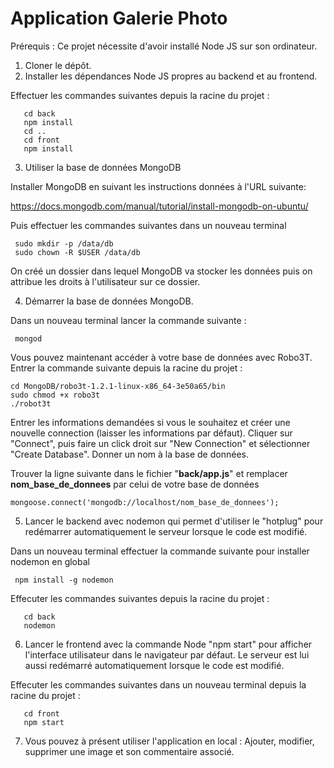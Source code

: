 # Application Galerie Photo

Prérequis : Ce projet nécessite d'avoir installé Node JS sur son ordinateur.

1. Cloner le dépôt.
2. Installer les dépendances Node JS propres au backend et au frontend.

Effectuer les commandes suivantes depuis la racine du projet : 

       cd back
       npm install
       cd ..
       cd front
       npm install

3. Utiliser la base de données MongoDB

Installer MongoDB en suivant les instructions données à l'URL suivante:

https://docs.mongodb.com/manual/tutorial/install-mongodb-on-ubuntu/

Puis effectuer les commandes suivantes dans un nouveau terminal

     sudo mkdir -p /data/db
     sudo chown -R $USER /data/db

On créé un dossier dans lequel MongoDB va stocker les données puis on attribue les droits à l'utilisateur sur ce dossier.


4. Démarrer la base de données MongoDB.

Dans un nouveau terminal lancer la commande suivante :

     mongod

Vous pouvez maintenant accéder à votre base de données avec Robo3T.
Entrer la commande suivante depuis la racine du projet : 

    cd MongoDB/robo3t-1.2.1-linux-x86_64-3e50a65/bin
    sudo chmod +x robo3t
    ./robot3t

Entrer les informations demandées si vous le souhaitez et créer une nouvelle connection (laisser les informations par défaut).
Cliquer sur "Connect", puis faire un click droit sur "New Connection" et sélectionner "Create Database". Donner un nom à la base de données.

Trouver la ligne suivante dans le fichier "**back/app.js**"  et remplacer **nom_base_de_donnees** par celui de votre base de données

    mongoose.connect('mongodb://localhost/nom_base_de_donnees');


5. Lancer le backend avec nodemon qui permet d'utiliser le "hotplug" pour redémarrer automatiquement le serveur lorsque le code est modifié.

Dans un nouveau terminal effectuer la commande suivante pour installer nodemon en global 

     npm install -g nodemon

Effecuter les commandes suivantes depuis la racine du projet :

       cd back
       nodemon

6. Lancer le frontend avec la commande Node "npm start" pour afficher l'interface utilisateur dans le navigateur par défaut. Le serveur est lui aussi redémarré automatiquement lorsque le code est modifié.

Effecuter les commandes suivantes dans un nouveau terminal depuis la racine du projet :

       cd front
       npm start

7. Vous pouvez à présent utiliser l'application en local : Ajouter, modifier, supprimer une image et son commentaire associé.